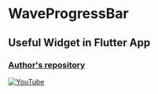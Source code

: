 # WaveProgressBar
## Useful Widget in Flutter App

### [Author's repository](https://github.com/TheTechDesigner/WaveProgressBar)

[![YouTube](https://img.youtube.com/vi/bRfVKQt_Aoo/0.jpg)](https://youtu.be/bRfVKQt_Aoo "WaveProgressBar Useful Widget in Flutter App")